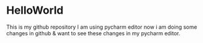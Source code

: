 # HelloWorld
This is my github repository
I am using pycharm  editor
now i am doing some changes in github & want to see these changes in my pycharm editor.

